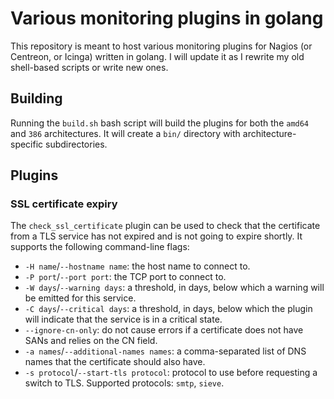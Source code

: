 Various monitoring plugins in golang
=====================================

This repository is meant to host various monitoring plugins for Nagios (or
Centreon, or Icinga) written in golang. I will update it as I rewrite my old
shell-based scripts or write new ones.

Building
---------

Running the `build.sh` bash script will build the plugins for both the `amd64`
and `386` architectures. It will create a `bin/` directory with
architecture-specific subdirectories.

Plugins
--------

### SSL certificate expiry

The `check_ssl_certificate` plugin can be used to check that the certificate
from a TLS service has not expired and is not going to expire shortly. It
supports the following command-line flags:

* `-H name`/`--hostname name`: the host name to connect to.
* `-P port`/`--port port`: the TCP port to connect to.
* `-W days`/`--warning days`: a threshold, in days, below which a warning will
  be emitted for this service.
* `-C days`/`--critical days`: a threshold, in days, below which the plugin will
  indicate that the service is in a critical state.
* `--ignore-cn-only`: do not cause errors if a certificate does not have SANs
  and relies on the CN field.
* `-a names`/`--additional-names names`: a comma-separated list of DNS names
  that the certificate should also have.
* `-s protocol`/`--start-tls protocol`: protocol to use before requesting a
  switch to TLS. Supported protocols: `smtp`, `sieve`.